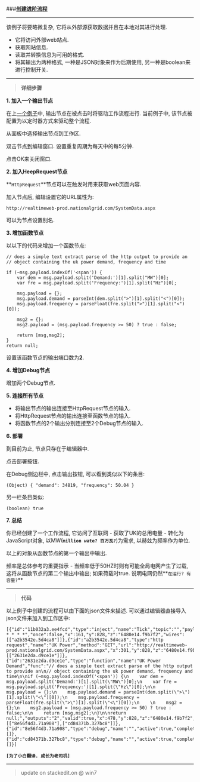 
###[**创建进阶流程**](http://nodered.org/docs/getting-started/second-flow)

-----
该例子将要略微复杂, 它将从外部源获取数据并且在本地对其进行处理.

 - 它将访问外部web站点.
 - 获取网站信息.
 - 读取并转换信息为可用的格式.
 - 将其输出为两种格式, 一种是JSON对象来作为后期使用, 另一种是boolean来进行控制开关.


-----
> **详细步骤**

**1. 加入一个输出节点**

在上[一个例子](http://nodered.org/docs/getting-started/first-flow)中, 输出节点在被点击时将驱动工作流程进行. 当前例子中, 该节点被配置为以定时器方式来驱动整个流程.

从面板中选择输出节点到工作区.

双击节点到编辑窗口. 设置重复周期为每天中的每5分钟.

点击OK来关闭窗口.


**2. 加入HeepRequest节点**

**`HttpRequest`**节点可以在触发时用来获取web页面内容.

加入节点后, 编辑设置它的URL属性为:

    http://realtimeweb-prod.nationalgrid.com/SystemData.aspx

可以为节点设置别名.


**3. 增加函数节点**

以以下的代码来增加一个函数节点:

    // does a simple text extract parse of the http output to provide an
    // object containing the uk power demand, frequency and time
    
    if (~msg.payload.indexOf('<span')) {
        var dem = msg.payload.split('Demand:')[1].split("MW")[0];
        var fre = msg.payload.split('Frequency:')[1].split("Hz")[0];
    
        msg.payload = {};
        msg.payload.demand = parseInt(dem.split(">")[1].split("<")[0]);
        msg.payload.frequency = parseFloat(fre.split(">")[1].split("<")[0]);
    
        msg2 = {};
        msg2.payload = (msg.payload.frequency >= 50) ? true : false;
    
        return [msg,msg2];
    }
    return null;

设置该函数节点的输出端口数为**2**.


**4. 增加Debug节点**

增加两个Debug节点.


**5. 连接所有节点**

 - 将输出节点的输出连接至HttpRequest节点的输入.
 - 将HttpRequest节点的输出连接至函数节点的输入.
 - 将函数节点的2个输出分别连接至2个Debug节点的输入.


**6. 部署**

到目前为止, 节点只存在于编辑器中.

点击部署按钮.

在Debug侧边栏中, 点击输出按钮, 可以看到类似以下的条目:

    (Object) { "demand": 34819, "frequency": 50.04 }

另一栏条目类似:

    (boolean) true


**7. 总结**

你已经创建了一个工作流程, 它访问了互联网 - 获取了UK的总用电量 - 转化为JavaScript对象, 以MW(**`million wate? 百万瓦?`**)为需求, 以赫兹为频率作为单位.

以上的对象从函数节点的第一个输出中输出.

频率是总体参考的重要指示 - 当频率低于50HZ时则有可能全局电网产生了过载, 这将从函数节点的第二个输出中输出; 如果荷载时true. 说明电网仍然**`在运行? 有容量?`** 


-----
> **代码**

以上例子中创建的流程可以由下面的json文件来描述. 可以通过编辑器直接导入json文件来加入到工作区中:

    [{"id":"11b032a3.ee4fcd","type":"inject","name":"Tick","topic":"","payload":"","repeat":"","crontab":"*/5 * * * *","once":false,"x":161,"y":828,"z":"6480e14.f9b7f2","wires":[["a2b3542e.5d4ca8"]]},{"id":"a2b3542e.5d4ca8","type":"http request","name":"UK Power","method":"GET","url":"http://realtimeweb-prod.nationalgrid.com/SystemData.aspx","x":301,"y":828,"z":"6480e14.f9b7f2","wires":[["2631e2da.d9ce1e"]]},{"id":"2631e2da.d9ce1e","type":"function","name":"UK Power Demand","func":"// does a simple text extract parse of the http output to provide an\n// object containing the uk power demand, frequency and time\n\nif (~msg.payload.indexOf('<span')) {\n    var dem = msg.payload.split('Demand:')[1].split(\"MW\")[0];\n    var fre = msg.payload.split('Frequency:')[1].split(\"Hz\")[0];\n\n    msg.payload = {};\n    msg.payload.demand = parseInt(dem.split(\">\")[1].split(\"<\")[0]);\n    msg.payload.frequency = parseFloat(fre.split(\">\")[1].split(\"<\")[0]);\n    \n    msg2 = {};\n    msg2.payload = (msg.payload.frequency >= 50) ? true : false;\n\n    return [msg,msg2];\n}\n\nreturn null;","outputs":"2","valid":true,"x":478,"y":828,"z":"6480e14.f9b7f2","wires":[["8e56f4d3.71a908"],["cd84371b.327bc8"]]},{"id":"8e56f4d3.71a908","type":"debug","name":"","active":true,"complete":false,"x":678,"y":798,"z":"6480e14.f9b7f2","wires":[]},{"id":"cd84371b.327bc8","type":"debug","name":"","active":true,"complete":false,"x":679,"y":869,"z":"6480e14.f9b7f2","wires":[]}]


**`[为了小白翻译. 成长为老司机]`**

-----

> update on stackedit.on @ win7

